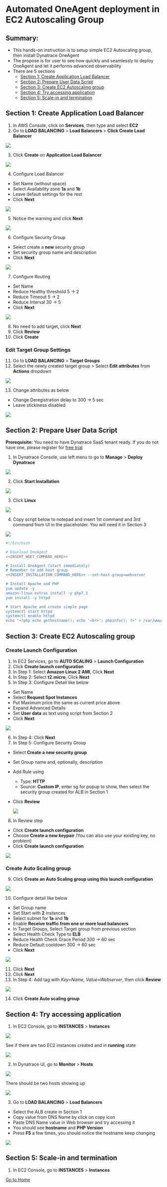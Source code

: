 # Automated OneAgent deployment in EC2 Autoscaling Group

## Summary:
- This hands-on instruction is to setup simple EC2 Autoscaling group, then install Dynatrace OneAgent
- The propose is for user to see how quickly and seamlessly to deploy OneAgent and let it performs advanced observability
- There are 5 sections
  - [Section 1: Create Application Load Balancer](#section-1-create-application-load-balancer)
  - [Section 2: Prepare User Data Script](#section-2-prepare-user-data-script)
  - [Section 3: Create EC2 Autoscaling group](#section-3-create-ec2-autoscaling-group)
  - [Section 4: Try accessing application](#section-4-try-accessing-application)
  - [Section 5: Scale-in and termination](#section-5-scale-in-and-termination)

## Section 1: Create Application Load Balancer
1. In AWS Console, click on **Services**, then type and select **EC2**
2. Go to **LOAD BALANCING** > **Load Balancers** > **Click Create Load Balancer**

![](doc/Step01-02.png)

3. Click **Create** on **Application Load Balancer**

![](doc/Step01-03.png)

4. Configure Load Balancer
- Set Name (without space)
- Select Availability zone **1a** and **1b**
- Leave default settings for the rest
- Click **Next**

![](doc/Step01-04.png)

5. Notice the warning and click **Next**

![](doc/Step01-05.png)

6. Configure Security Group
- Select create a **new** security group
- Set security group name and description
- Click **Next**

![](doc/Step01-06.png)

7. Configure Routing
- Set Name
- Reduce Healthy threshold 5 -> 2
- Reduce Timeout 5 -> 2
- Reduce Interval 30 -> 5
- Click **Next**

![](doc/Step01-07.png)

8. No need to add target, click **Next**
9. Click **Review**
10. Click **Create**

### Edit Target Group Settings
11. Go to **LOAD BALANCING** > **Target Groups**
12. Select the newly created target group > 
Select **Edit attributes** from **Actions** dropdown

![](doc/Step01-02-02.png)

13. Change attributes as below
- Change Deregistration delay to 300 -> 5 sec
- Leave stickiness disabled

![](doc/Step01-02-03.png)

## Section 2: Prepare User Data Script
**Prerequisite:** You need to have Dynatrace SaaS tenant ready. 
If you do not have one, please register for [free trial](https://www.dynatrace.com/trial/)

1. In Dynatrace Console, use left menu to go to **Manage** > **Deploy Dynatrace**

![](doc/Step02-01.png)

2. Click **Start Installation**

![](doc/Step02-02.png)

3. Click **Linux**

![](doc/Step02-03.png)

4. Copy script below to notepad and insert 1st command and 3rd command from UI in the placeholder. You will need it in Section 3

![](doc/Step02-04.png)

```bash
#!/bin/bash

# Download OneAgent
<<INSERT_WGET_COMMAND_HERE>>

# Install OneAgent (start immediately)
# Remember to add host group
<<INSERT_INSTALLATION_COMMAND_HERE>> --set-host-group=webserver

# Install Apache and PHP
yum update -y
amazon-linux-extras install -y php7.3
yum install -y httpd

# Start Apache and create simple page
systemctl start httpd
systemctl enable httpd
echo "<?php echo gethostname(); echo '<br>'; phpinfo(); ?>" > /var/www/html/index.php
```

## Section 3: Create EC2 Autoscaling group
### Create Launch Configuration
1. In EC2 Services, go to **AUTO SCALING** > **Launch Configuration**
2. Click **Create launch configuration**
3. In Step 1: Select **Amazon Linux 2 AMI**, Click **Next**
4. In Step 2: Select **t2.micro**, Click **Next**
5. In Step 3: Configure Detail like below
- Set Name
- Select **Request Spot Instances**
- Put Maximum price the same as current price above
- Expand Advanced Details
- Set **User data** as text using script from Section 2
- Click **Next**

![](doc/Step03-05.png)

6. In Step 4: Click **Next**
7. In Step 5: Configure Security Group
- Select **Create a new security group**
- Set Group name and, optionally, description
- Add Rule using
  - Type: **HTTP**
  - Source: **Custom IP**, enter sg for popup to show, then select the security group created for ALB in Section 1
- Click **Review**

  ![](doc/Step03-07.png)

8. In Review step
- Click **Create launch configuration**
- Choose **Create a new keypair** (You can also use your existing key, no problem)
- Click **Create launch configuration**

![](doc/Step03-08.png)

### Create Auto Scaling group
9. Click **Create an Auto Scaling group using this launch configuration**

![](doc/Step03-09.png)

10. Configure detail like below
- Set Group name
- Set Start with **2** instances
- Select subnet for **1a** and **1b**
- Enable **Receive traffic from one or more load balancers**
- In Target Groups, Select Target group from previous section
- Select Health Check Type to **ELB**
- Reduce Health Check Grace Period 300 -> 60 sec
- Reduce Default cooldown 300 -> 60 sec
- Click **Next**

![](doc/Step03-10.png)

11. Click **Next**
12. Click **Next**
13. In Step 4: Add tag with *Key=Name*, *Value=Webserver*, then click **Review**

![](doc/Step03-13.png)

14. Click **Create Auto scaling group**

## Section 4: Try accessing application
1. In EC2 Console, go to **INSTANCES** > **Instances**

![](doc/Step04-01-01.png)

See if there are two EC2 instances created and in **running** state

![](doc/Step04-01-02.png)

2. In Dynatrace UI, go to **Monitor** > **Hosts**

![](doc/Step04-02-01.png)

There should be two hosts showing up

![](doc/Step04-02-02.png)

3. Go to **LOAD BALANCING** > **Load Balancers**
- Select the ALB create in Section 1
- Copy value from DNS Name by click on copy icon
- Paste DNS Name value in Web browser and try accessing it
- You should see **hostname** and **PHP Version**
- Press **F5** a few times, you should notice the hostname keep changing

![](doc/Step04-03.png)

## Section 5: Scale-in and termination
1. In EC2 Console, go to **INSTANCES** > **Instances**

[Go to Home](#)